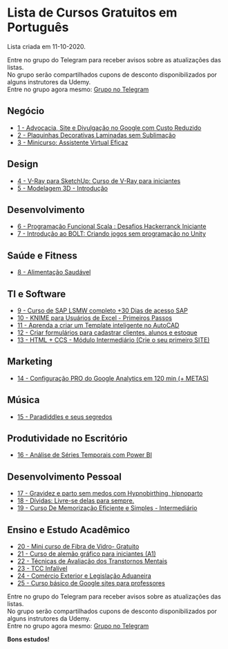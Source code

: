 # Lista de Cursos Gratuitos em Português

Lista criada em 11-10-2020.

Entre no grupo do Telegram para receber avisos sobre as atualizações das listas.  
No grupo serão compartilhados cupons de desconto disponibilizados por alguns instrutores da Udemy.  
Entre no grupo agora mesmo: [Grupo no Telegram](http://bit.ly/2UvKbVX)


## Negócio
 - [ 1 - Advocacia, Site e Divulgação no Google com Custo Reduzido](https://www.udemy.com/course/advocaciagoogle/?deal_code=UDEAFFBCD320&ranMID=39197&ranEAID=FYTGsFWqJEA&ranSiteID=FYTGsFWqJEA-ru3zxxTKc5sff70WsFQgzw&LSNPUBID=FYTGsFWqJEA)
 - [ 2 - Plaquinhas Decorativas Laminadas sem Sublimação](https://www.udemy.com/course/plaquinhas-decorativas/?deal_code=UDEAFFBCD320&ranMID=39197&ranEAID=FYTGsFWqJEA&ranSiteID=FYTGsFWqJEA-ru3zxxTKc5sff70WsFQgzw&LSNPUBID=FYTGsFWqJEA)
 - [ 3 - Minicurso: Assistente Virtual Eficaz](https://www.udemy.com/course/assistentevirtualeficaz-meusprimeirospassos/?deal_code=UDEAFFBCD320&ranMID=39197&ranEAID=FYTGsFWqJEA&ranSiteID=FYTGsFWqJEA-ru3zxxTKc5sff70WsFQgzw&LSNPUBID=FYTGsFWqJEA)


## Design
 - [ 4 - V-Ray para SketchUp: Curso de V-Ray para iniciantes](https://www.udemy.com/course/v-ray-para-sketchup-curso-de-v-ray-para-iniciantes/?deal_code=UDEAFFBCD320&ranMID=39197&ranEAID=FYTGsFWqJEA&ranSiteID=FYTGsFWqJEA-ru3zxxTKc5sff70WsFQgzw&LSNPUBID=FYTGsFWqJEA)
 - [ 5 - Modelagem 3D - Introdução](https://www.udemy.com/course/modelagem-3d-introducao/?deal_code=UDEAFFBCD320&ranMID=39197&ranEAID=FYTGsFWqJEA&ranSiteID=FYTGsFWqJEA-ru3zxxTKc5sff70WsFQgzw&LSNPUBID=FYTGsFWqJEA)


## Desenvolvimento
 - [ 6 - Programação Funcional Scala : Desafios Hackerranck Iniciante](https://www.udemy.com/course/programacao-funcional-scala/?deal_code=UDEAFFBCD320&ranMID=39197&ranEAID=FYTGsFWqJEA&ranSiteID=FYTGsFWqJEA-ru3zxxTKc5sff70WsFQgzw&LSNPUBID=FYTGsFWqJEA)
 - [ 7 - Introdução ao BOLT: Criando jogos sem programação no Unity](https://www.udemy.com/course/introducao-ao-bolt-criando-jogos-sem-programacao-no-unity/?deal_code=UDEAFFBCD320&ranMID=39197&ranEAID=FYTGsFWqJEA&ranSiteID=FYTGsFWqJEA-ru3zxxTKc5sff70WsFQgzw&LSNPUBID=FYTGsFWqJEA)


## Saúde e Fitness
 - [ 8 - Alimentação Saudável](https://www.udemy.com/course/alimentacao-saudavel/?deal_code=UDEAFFBCD320&ranMID=39197&ranEAID=FYTGsFWqJEA&ranSiteID=FYTGsFWqJEA-ru3zxxTKc5sff70WsFQgzw&LSNPUBID=FYTGsFWqJEA)


## TI e Software
 - [ 9 - Curso de SAP LSMW completo +30 Dias de acesso SAP](https://www.udemy.com/course/sap_lsmw_pt/?deal_code=UDEAFFBCD320&ranMID=39197&ranEAID=FYTGsFWqJEA&ranSiteID=FYTGsFWqJEA-ru3zxxTKc5sff70WsFQgzw&LSNPUBID=FYTGsFWqJEA)
 - [ 10 - KNIME para Usuários de Excel - Primeiros Passos](https://www.udemy.com/course/knime_usuarios_de_excel/?deal_code=UDEAFFBCD320&ranMID=39197&ranEAID=FYTGsFWqJEA&ranSiteID=FYTGsFWqJEA-ru3zxxTKc5sff70WsFQgzw&LSNPUBID=FYTGsFWqJEA)
 - [ 11 - Aprenda a criar um Template inteligente no AutoCAD](https://www.udemy.com/course/aprenda-a-criar-um-template-inteligente-no-autocad/?deal_code=UDEAFFBCD320&ranMID=39197&ranEAID=FYTGsFWqJEA&ranSiteID=FYTGsFWqJEA-ru3zxxTKc5sff70WsFQgzw&LSNPUBID=FYTGsFWqJEA)
 - [ 12 - Criar formulários para cadastrar clientes, alunos e estoque](https://www.udemy.com/course/curso-de-ms-access-para-iniciantes/?deal_code=UDEAFFBCD320&ranMID=39197&ranEAID=FYTGsFWqJEA&ranSiteID=FYTGsFWqJEA-ru3zxxTKc5sff70WsFQgzw&LSNPUBID=FYTGsFWqJEA)
 - [ 13 - HTML + CCS - Módulo Intermediário (Crie o seu primeiro SITE)](https://www.udemy.com/course/html-ccs-modulo-intermediario-crie-o-seu-primeiro-site/?deal_code=UDEAFFBCD320&ranMID=39197&ranEAID=FYTGsFWqJEA&ranSiteID=FYTGsFWqJEA-ru3zxxTKc5sff70WsFQgzw&LSNPUBID=FYTGsFWqJEA)


## Marketing
 - [ 14 - Configuração PRO do Google Analytics em 120 min (+ METAS)](https://www.udemy.com/course/google-analytics-pro/?deal_code=UDEAFFBCD320&ranMID=39197&ranEAID=FYTGsFWqJEA&ranSiteID=FYTGsFWqJEA-ru3zxxTKc5sff70WsFQgzw&LSNPUBID=FYTGsFWqJEA)


## Música
 - [ 15 - Paradiddles e seus segredos](https://www.udemy.com/course/paradiddles-e-seus-segredos/?deal_code=UDEAFFBCD320&ranMID=39197&ranEAID=FYTGsFWqJEA&ranSiteID=FYTGsFWqJEA-ru3zxxTKc5sff70WsFQgzw&LSNPUBID=FYTGsFWqJEA)


## Produtividade no Escritório
 - [ 16 - Análise de Séries Temporais com Power BI](https://www.udemy.com/course/analise-de-series-temporais-com-power-bi/?deal_code=UDEAFFBCD320&ranMID=39197&ranEAID=FYTGsFWqJEA&ranSiteID=FYTGsFWqJEA-ru3zxxTKc5sff70WsFQgzw&LSNPUBID=FYTGsFWqJEA)


## Desenvolvimento Pessoal
 - [ 17 - Gravidez e parto sem medos com Hypnobirthing, hipnoparto](https://www.udemy.com/course/prepare-se-para-um-parto-confortavel-com-hypnobirthing/?deal_code=UDEAFFBCD320&ranMID=39197&ranEAID=FYTGsFWqJEA&ranSiteID=FYTGsFWqJEA-ru3zxxTKc5sff70WsFQgzw&LSNPUBID=FYTGsFWqJEA)
 - [ 18 - Dívidas: Livre-se delas para sempre.](https://www.udemy.com/course/dividas-livre-se-delas-para-sempre/?deal_code=UDEAFFBCD320&ranMID=39197&ranEAID=FYTGsFWqJEA&ranSiteID=FYTGsFWqJEA-ru3zxxTKc5sff70WsFQgzw&LSNPUBID=FYTGsFWqJEA)
 - [ 19 - Curso De Memorização Eficiente e Simples - Intermediário](https://www.udemy.com/course/curso-de-memorizacao-eficiente-e-simples/?deal_code=UDEAFFBCD320&ranMID=39197&ranEAID=FYTGsFWqJEA&ranSiteID=FYTGsFWqJEA-ru3zxxTKc5sff70WsFQgzw&LSNPUBID=FYTGsFWqJEA)


## Ensino e Estudo Acadêmico
 - [ 20 - Mini curso de Fibra de Vidro- Gratuito](https://www.udemy.com/course/mini-curso-de-fibra-de-vidro-gratuito/?deal_code=UDEAFFBCD320&ranMID=39197&ranEAID=FYTGsFWqJEA&ranSiteID=FYTGsFWqJEA-ru3zxxTKc5sff70WsFQgzw&LSNPUBID=FYTGsFWqJEA)
 - [ 21 - Curso de alemão gráfico para iniciantes (A1)](https://www.udemy.com/course/curso-de-alemao-grafico-para-iniciantes-a1/?deal_code=UDEAFFBCD320&ranMID=39197&ranEAID=FYTGsFWqJEA&ranSiteID=FYTGsFWqJEA-ru3zxxTKc5sff70WsFQgzw&LSNPUBID=FYTGsFWqJEA)
 - [ 22 - Técnicas de Avaliação dos Transtornos Mentais](https://www.udemy.com/course/tecnicas-de-avaliacao-dos-transtornos-mentais/?deal_code=UDEAFFBCD320&ranMID=39197&ranEAID=FYTGsFWqJEA&ranSiteID=FYTGsFWqJEA-ru3zxxTKc5sff70WsFQgzw&LSNPUBID=FYTGsFWqJEA)
 - [ 23 - TCC Infalível](https://www.udemy.com/course/tcc-infalivel-trabalho-cientifico-metodologia/?deal_code=UDEAFFBCD320&ranMID=39197&ranEAID=FYTGsFWqJEA&ranSiteID=FYTGsFWqJEA-ru3zxxTKc5sff70WsFQgzw&LSNPUBID=FYTGsFWqJEA)
 - [ 24 - Comércio Exterior e Legislação Aduaneira](https://www.udemy.com/course/comercio-exterior-e-legislacao-aduaneira/?deal_code=UDEAFFBCD320&ranMID=39197&ranEAID=FYTGsFWqJEA&ranSiteID=FYTGsFWqJEA-ru3zxxTKc5sff70WsFQgzw&LSNPUBID=FYTGsFWqJEA)
 - [ 25 - Curso básico de Google sites para professores](https://www.udemy.com/course/curso-basico-de-google-sites-para-professores/?deal_code=UDEAFFBCD320&ranMID=39197&ranEAID=FYTGsFWqJEA&ranSiteID=FYTGsFWqJEA-ru3zxxTKc5sff70WsFQgzw&LSNPUBID=FYTGsFWqJEA)


Entre no grupo do Telegram para receber avisos sobre as atualizações das listas.  
No grupo serão compartilhados cupons de desconto disponibilizados por alguns instrutores da Udemy.  
Entre no grupo agora mesmo: [Grupo no Telegram](http://bit.ly/2UvKbVX)


**Bons estudos!**
